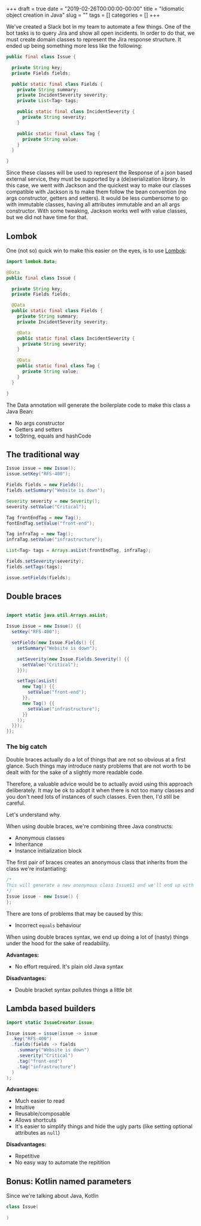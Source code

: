 +++
draft = true
date = "2019-02-26T00:00:00-00:00"
title = "Idiomatic object creation in Java"
slug = ""
tags = []
categories = []
+++

We've created a Slack bot in my team to automate a few things. One of the bot tasks is to query Jira and show all open incidents. In order
to do that, we must create domain classes to represent the Jira response structure. It ended up being something more less like the
following:

```java
public final class Issue {

  private String key;
  private Fields fields;

  public static final class Fields {
    private String summary;
    private IncidentSeverity severity;
    private List<Tag> tags;

    public static final class IncidentSeverity {
      private String severity;
    }

    public static final class Tag {
      private String value;
    }
  }

}
```

Since these classes will be used to represent the Response of a json based external service, they must be supported by a (de)serialization
library. In this case, we went with Jackson and the quickest way to make our classes compatible with Jackson is to make them follow the bean
convention (no args constructor, getters and setters). It would be less cumbersome to go with immutable classes, having all attributes
immutable and an all args constructor. With some tweaking, Jackson works well with value classes, but we did not have time for that.


## Lombok

One (not so) quick win to make this easier on the eyes, is to use [Lombok](https://projectlombok.org/):

```java
import lombok.Data;

@Data
public final class Issue {

  private String key;
  private Fields fields;

  @Data
  public static final class Fields {
    private String summary;
    private IncidentSeverity severity;

    @Data
    public static final class IncidentSeverity {
      private String severity;
    }

    @Data
    public static final class Tag {
      private String value;
    }
  }

}
```

The Data annotation will generate the boilerplate code to make this class a Java Bean:

  - No args constructor
  - Getters and setters
  - toString, equals and hashCode

## The traditional way

```java
Issue issue = new Issue();
issue.setKey("RFS-400");

Fields fields = new Fields();
fields.setSummary("Website is down");

Severity severity = new Severity();
severity.setValue("Critical");

Tag frontEndTag = new Tag();
fontEndTag.setValue("front-end");

Tag infraTag = new Tag();
infraTag.setValue("infrastructure");

List<Tag> tags = Arrays.asList(frontEndTag, infraTag);

fields.setSeverity(severity);
fields.setTags(tags);

issue.setFields(fields);
```

## Double braces

```java

import static java.util.Arrays.asList;

Issue issue = new Issue() {{
  setKey("RFS-400");

  setFields(new Issue.Fields() {{
    setSummary("Website is down");

    setSeverity(new Issue.Fields.Severity() {{
      setValue("Critical");
    }});

    setTags(asList(
      new Tag() {{
        setValue("front-end");
      }},
      new Tag() {{
        setValue("infrastructure");
      }}
    ));
  }});
}};
```

### The big catch

Double braces actually do a lot of things that are not so obvious at a first glance. Such things may introduce nasty problems that are not
worth to be dealt with for the sake of a slightly more readable code.

Therefore, a valuable advice would be to actually avoid using this approach deliberately. It may be ok to adopt it when there is not too
many classes and you don't need lots of instances of such classes. Even then, I'd still be careful.

Let's understand why.

When using double braces, we're combining three Java constructs:
  - Anonymous classes
  - Inheritance
  - Instance initialization block

The first pair of braces creates an anonymous class that inherits from the class we're instantiating:

```java
/*
This will generate a new anonymous class Issue$1 and we'll end up with an instance of that class instead of an instance of Issue.
*/
Issue issue - new Issue() {
};
```

There are tons of problems that may be caused by this:
  - Incorrect `equals` behaviour




When using double braces syntax, we end up doing a lot of (nasty) things under the hood for the sake of readability.

__Advantages:__

  - No effort required. It's plain old Java syntax

__Disadvantages:__

  - Double bracket syntax pollutes things a little bit

## Lambda based builders

```java
import static IssueCreator.issue;

Issue issue = issue(issue -> issue
  .key("RFS-400")
  .fields(fields -> fields
    .summary("Website is down")
    .severity("Critical")
    .tag("front-end")
    .tag("infrastructure")
  )
);
```

__Advantages:__

  - Much easier to read
  - Intuitive
  - Reusable/composable
  - Allows shortcuts
  - It's easier to simplify things and hide the ugly parts (like setting optional attributes as `null`)

__Disadvantages:__

  - Repetitive
  - No easy way to automate the repitition

## Bonus: Kotlin named parameters

Since we're talking about Java, Kotlin

```kotlin
class Issue(
  
)
```
